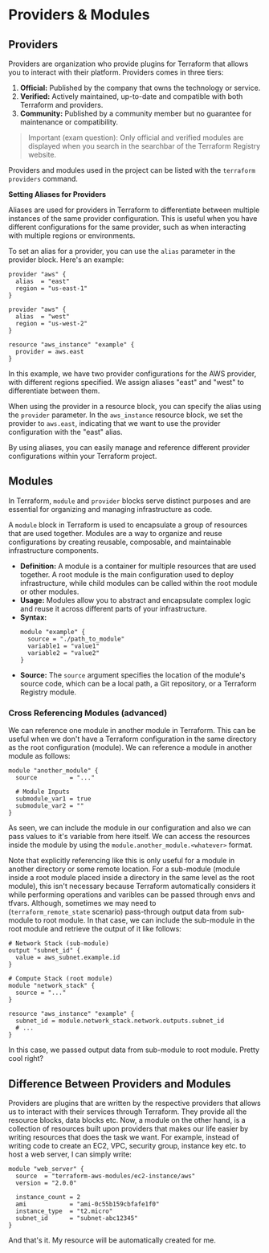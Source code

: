 # Providers & Modules

## Providers

Providers are organization who provide plugins for Terraform that allows you to interact with their platform. Providers comes in three tiers:

1. **Official:** Published by the company that owns the technology or service.
2. **Verified:** Actively maintained, up-to-date and compatible with both Terraform and providers.
3. **Community:** Published by a community member but no guarantee for maintenance or compatibility.

> Important (exam question): Only official and verified modules are displayed when you search in the searchbar of the Terraform Registry website.

Providers and modules used in the project can be listed with the `terraform providers` command.

**Setting Aliases for Providers**

Aliases are used for providers in Terraform to differentiate between multiple instances of the same provider configuration. This is useful when you have different configurations for the same provider, such as when interacting with multiple regions or environments.

To set an alias for a provider, you can use the `alias` parameter in the provider block. Here's an example:

```hcl
provider "aws" {
  alias  = "east"
  region = "us-east-1"
}

provider "aws" {
  alias  = "west"
  region = "us-west-2"
}

resource "aws_instance" "example" {
  provider = aws.east
}
```

In this example, we have two provider configurations for the AWS provider, with different regions specified. We assign aliases "east" and "west" to differentiate between them.

When using the provider in a resource block, you can specify the alias using the `provider` parameter. In the `aws_instance` resource block, we set the provider to `aws.east`, indicating that we want to use the provider configuration with the "east" alias.

By using aliases, you can easily manage and reference different provider configurations within your Terraform project.

## Modules

In Terraform, `module` and `provider` blocks serve distinct purposes and are essential for organizing and managing infrastructure as code.

A `module` block in Terraform is used to encapsulate a group of resources that are used together. Modules are a way to organize and reuse configurations by creating reusable, composable, and maintainable infrastructure components.

- **Definition:** A module is a container for multiple resources that are used together. A root module is the main configuration used to deploy infrastructure, while child modules can be called within the root module or other modules.
- **Usage:** Modules allow you to abstract and encapsulate complex logic and reuse it across different parts of your infrastructure.
- **Syntax:**
  ```hcl
  module "example" {
    source = "./path_to_module"
    variable1 = "value1"
    variable2 = "value2"
  }
  ```
- **Source:** The `source` argument specifies the location of the module's source code, which can be a local path, a Git repository, or a Terraform Registry module.

### Cross Referencing Modules (advanced)

We can reference one module in another module in Terraform. This can be useful when we don't have a Terraform configuration in the same directory as the root configuration (module). We can reference a module in another module as follows:

```hcl
module "another_module" {
  source         = "..."

  # Module Inputs
  submodule_var1 = true
  submodule_var2 = ""
}
```

As seen, we can include the module in our configuration and also we can pass values to it's variable from here itself. We can access the resources inside the module by using the `module.another_module.<whatever>` format.

Note that explicitly referencing like this is only useful for a module in another directory or some remote location. For a sub-module (module inside a root module placed inside a directory in the same level as the root module), this isn't necessary because Terraform automatically considers it while performing operations and varibles can be passed through envs and tfvars. Although, sometimes we may need to (`terraform_remote_state` scenario) pass-through output data from sub-module to root module. In that case, we can include the sub-module in the root module and retrieve the output of it like follows:

```hcl
# Network Stack (sub-module)
output "subnet_id" {
  value = aws_subnet.example.id
}

# Compute Stack (root module)
module "network_stack" {
  source = "..."
}

resource "aws_instance" "example" {
  subnet_id = module.network_stack.network.outputs.subnet_id
  # ...
}
```

In this case, we passed output data from sub-module to root module. Pretty cool right?

## Difference Between Providers and Modules

Providers are plugins that are written by the respective providers that allows us to interact with their services through Terraform. They provide all the resource blocks, data blocks etc. Now, a module on the other hand, is a collection of resources built upon providers that makes our life easier by writing resources that does the task we want. For example, instead of writing code to create an EC2, VPC, security group, instance key etc. to host a web server, I can simply write:

```hcl
module "web_server" {
  source  = "terraform-aws-modules/ec2-instance/aws"
  version = "2.0.0"

  instance_count = 2
  ami            = "ami-0c55b159cbfafe1f0"
  instance_type  = "t2.micro"
  subnet_id      = "subnet-abc12345"
}
```

And that's it. My resource will be automatically created for me.
